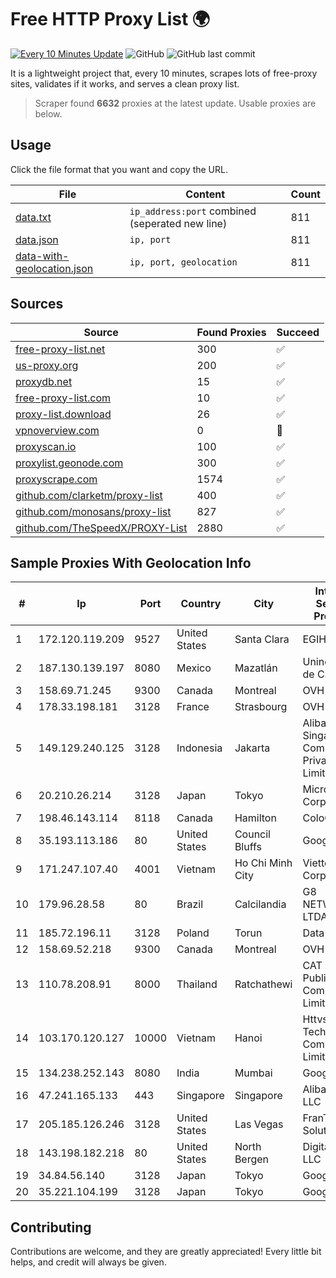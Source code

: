 
# Free HTTP Proxy List 🌍

[![Every 10 Minutes Update](https://github.com/mertguvencli/http-proxy-list/actions/workflows/main.yml/badge.svg?branch=main)](https://github.com/mertguvencli/http-proxy-list/actions/workflows/main.yml)
![GitHub](https://img.shields.io/github/license/mertguvencli/http-proxy-list)
![GitHub last commit](https://img.shields.io/github/last-commit/mertguvencli/http-proxy-list)

It is a lightweight project that, every 10 minutes, scrapes lots of free-proxy sites, validates if it works, and serves a clean proxy list.


> Scraper found **6632** proxies at the latest update. Usable proxies are below.

## Usage

Click the file format that you want and copy the URL.


|File|Content|Count|
|----|-------|-----|
|[data.txt](https://raw.githubusercontent.com/mertguvencli/http-proxy-list/main/proxy-list/data.txt)|`ip_address:port` combined (seperated new line)|811|
|[data.json](https://raw.githubusercontent.com/mertguvencli/http-proxy-list/main/proxy-list/data.json)|`ip, port`|811|
|[data-with-geolocation.json](https://raw.githubusercontent.com/mertguvencli/http-proxy-list/main/proxy-list/data-with-geolocation.json)|`ip, port, geolocation`|811|

## Sources

|Source|Found Proxies|Succeed|
|------|-------------|-------|
|[free-proxy-list.net](https://free-proxy-list.net)|300|✅|
|[us-proxy.org](https://www.us-proxy.org)|200|✅|
|[proxydb.net](http://proxydb.net)|15|✅|
|[free-proxy-list.com](https://free-proxy-list.com/?page=&port=&type%5B%5D=http&type%5B%5D=https&up_time=0&search=Search)|10|✅|
|[proxy-list.download](https://www.proxy-list.download/HTTP)|26|✅|
|[vpnoverview.com](https://vpnoverview.com/privacy/anonymous-browsing/free-proxy-servers)|0|🚫|
|[proxyscan.io](https://www.proxyscan.io)|100|✅|
|[proxylist.geonode.com](https://proxylist.geonode.com/api/proxy-list?limit=300&page=1&sort_by=lastChecked&sort_type=desc&protocols=http,https)|300|✅|
|[proxyscrape.com](https://api.proxyscrape.com/v2/?request=displayproxies&protocol=http&timeout=10000&country=all&ssl=all&anonymity=all)|1574|✅|
|[github.com/clarketm/proxy-list](https://raw.githubusercontent.com/clarketm/proxy-list/master/proxy-list-raw.txt)|400|✅|
|[github.com/monosans/proxy-list](https://raw.githubusercontent.com/monosans/proxy-list/main/proxies/http.txt)|827|✅|
|[github.com/TheSpeedX/PROXY-List](https://raw.githubusercontent.com/TheSpeedX/PROXY-List/master/http.txt)|2880|✅|


## Sample Proxies With Geolocation Info

|#|Ip|Port|Country|City|Internet Service Provider|
|-|--|----|-------|----|-------------------------|
|1|172.120.119.209|9527|United States|Santa Clara|EGIHosting|
|2|187.130.139.197|8080|Mexico|Mazatlán|Uninet S.A. de C.V.|
|3|158.69.71.245|9300|Canada|Montreal|OVH SAS|
|4|178.33.198.181|3128|France|Strasbourg|OVH SAS|
|5|149.129.240.125|3128|Indonesia|Jakarta|Alibaba.com Singapore E-Commerce Private Limited|
|6|20.210.26.214|3128|Japan|Tokyo|Microsoft Corporation|
|7|198.46.143.114|8118|Canada|Hamilton|ColoCrossing|
|8|35.193.113.186|80|United States|Council Bluffs|Google LLC|
|9|171.247.107.40|4001|Vietnam|Ho Chi Minh City|Viettel Corporation|
|10|179.96.28.58|80|Brazil|Calcilandia|G8 NETWORKS LTDA|
|11|185.72.196.11|3128|Poland|Torun|Data Space|
|12|158.69.52.218|9300|Canada|Montreal|OVH SAS|
|13|110.78.208.91|8000|Thailand|Ratchathewi|CAT Telecom Public Company Limited|
|14|103.170.120.127|10000|Vietnam|Hanoi|Httvserver Technology Company Limited|
|15|134.238.252.143|8080|India|Mumbai|Google LLC|
|16|47.241.165.133|443|Singapore|Singapore|Alibaba.com LLC|
|17|205.185.126.246|3128|United States|Las Vegas|FranTech Solutions|
|18|143.198.182.218|80|United States|North Bergen|DigitalOcean, LLC|
|19|34.84.56.140|3128|Japan|Tokyo|Google LLC|
|20|35.221.104.199|3128|Japan|Tokyo|Google LLC|



## Contributing

Contributions are welcome, and they are greatly appreciated! Every
little bit helps, and credit will always be given.

